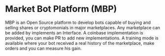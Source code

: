 # Market Bot Platform (MBP)

MBP is an Open Source platform to develop bots capable of buying and selling shares or cryptomonials in major marketplaces.
Any marketplace can be added by implements an Interface. A coinbase implementation is provided, you can make PR to add new implementations.
A training mode is available where your bot received a real history of the marketplace, make orders and you can measure his gain.